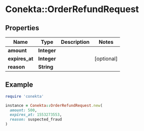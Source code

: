 # Conekta::OrderRefundRequest

## Properties

| Name | Type | Description | Notes |
| ---- | ---- | ----------- | ----- |
| **amount** | **Integer** |  |  |
| **expires_at** | **Integer** |  | [optional] |
| **reason** | **String** |  |  |

## Example

```ruby
require 'conekta'

instance = Conekta::OrderRefundRequest.new(
  amount: 500,
  expires_at: 1553273553,
  reason: suspected_fraud
)
```

